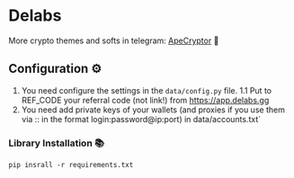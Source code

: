 # Delabs

More crypto themes and softs in telegram: [ApeCryptor](https://t.me/+_xCNXumUNWJkYjAy "ApeCryptor") 🦧

## Configuration ⚙️
1. You need configure the settings in the `data/config.py` file.
1.1 Put to REF_CODE your referral code (not link!) from https://app.delabs.gg
2. You need add private keys of your wallets (and proxies if you use them via :: in the format login:password@ip:port) in data/accounts.txt`

### Library Installation 📚
`pip insrall -r requirements.txt` 
